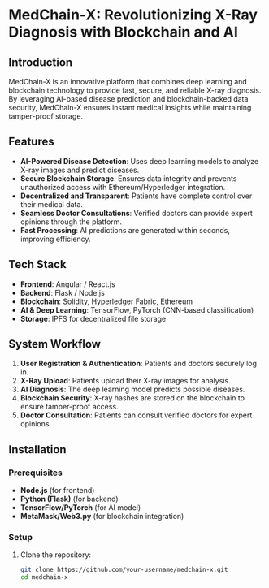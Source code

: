 # MedChain-X: Revolutionizing X-Ray Diagnosis with Blockchain and AI

## Introduction
MedChain-X is an innovative platform that combines deep learning and blockchain technology to provide fast, secure, and reliable X-ray diagnosis. By leveraging AI-based disease prediction and blockchain-backed data security, MedChain-X ensures instant medical insights while maintaining tamper-proof storage. 

## Features
- **AI-Powered Disease Detection**: Uses deep learning models to analyze X-ray images and predict diseases.
- **Secure Blockchain Storage**: Ensures data integrity and prevents unauthorized access with Ethereum/Hyperledger integration.
- **Decentralized and Transparent**: Patients have complete control over their medical data.
- **Seamless Doctor Consultations**: Verified doctors can provide expert opinions through the platform.
- **Fast Processing**: AI predictions are generated within seconds, improving efficiency.

## Tech Stack
- **Frontend**: Angular / React.js  
- **Backend**: Flask / Node.js  
- **Blockchain**: Solidity, Hyperledger Fabric, Ethereum  
- **AI & Deep Learning**: TensorFlow, PyTorch (CNN-based classification)  
- **Storage**: IPFS for decentralized file storage  

## System Workflow
1. **User Registration & Authentication**: Patients and doctors securely log in.  
2. **X-Ray Upload**: Patients upload their X-ray images for analysis.  
3. **AI Diagnosis**: The deep learning model predicts possible diseases.  
4. **Blockchain Security**: X-ray hashes are stored on the blockchain to ensure tamper-proof access.  
5. **Doctor Consultation**: Patients can consult verified doctors for expert opinions.  

## Installation
### Prerequisites
- **Node.js** (for frontend)
- **Python (Flask)** (for backend)
- **TensorFlow/PyTorch** (for AI model)
- **MetaMask/Web3.py** (for blockchain integration)

### Setup
1. Clone the repository:  
   ```sh
   git clone https://github.com/your-username/medchain-x.git
   cd medchain-x
